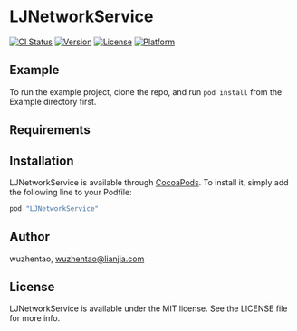 # LJNetworkService

[![CI Status](http://img.shields.io/travis/wuzhentao/LJNetworkService.svg?style=flat)](https://travis-ci.org/wuzhentao/LJNetworkService)
[![Version](https://img.shields.io/cocoapods/v/LJNetworkService.svg?style=flat)](http://cocoapods.org/pods/LJNetworkService)
[![License](https://img.shields.io/cocoapods/l/LJNetworkService.svg?style=flat)](http://cocoapods.org/pods/LJNetworkService)
[![Platform](https://img.shields.io/cocoapods/p/LJNetworkService.svg?style=flat)](http://cocoapods.org/pods/LJNetworkService)

## Example

To run the example project, clone the repo, and run `pod install` from the Example directory first.

## Requirements

## Installation

LJNetworkService is available through [CocoaPods](http://cocoapods.org). To install
it, simply add the following line to your Podfile:

```ruby
pod "LJNetworkService"
```

## Author

wuzhentao, wuzhentao@lianjia.com

## License

LJNetworkService is available under the MIT license. See the LICENSE file for more info.
